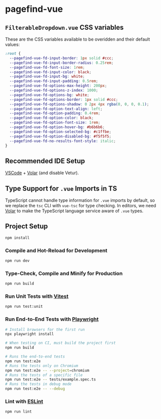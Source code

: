 # pagefind-vue

## `FilterableDropdown.vue` CSS variables

These are the CSS variables available to be overidden and their default values:

```css
:root {
  --pagefind-vue-fd-input-border: 1px solid #ccc;
  --pagefind-vue-fd-input-border-radius: 0.25rem;
  --pagefind-vue-fd-font-size: 1rem;
  --pagefind-vue-fd-input-color: black;
  --pagefind-vue-fd-input-bg: white;
  --pagefind-vue-fd-input-padding: 0.5rem;
  --pagefind-vue-fd-options-max-height: 200px;
  --pagefind-vue-fd-options-z-index: 1000;
  --pagefind-vue-fd-options-bg: white;
  --pagefind-vue-fd-options-border: 1px solid #ccc;
  --pagefind-vue-fd-options-shadow: 0 2px 4px rgba(0, 0, 0, 0.1);
  --pagefind-vue-fd-option-text-align: left;
  --pagefind-vue-fd-option-padding: 0.4rem;
  --pagefind-vue-fd-option-color: black;
  --pagefind-vue-fd-option-font-size: 1rem;
  --pagefind-vue-fd-option-hover-bg: #b6b6b6;
  --pagefind-vue-fd-option-selected-bg: #c1ffbe;
  --pagefind-vue-fd-option-disabled-bg: #f5f5f5;
  --pagefind-vue-fd-no-results-font-style: italic;
}
```

## Recommended IDE Setup

[VSCode](https://code.visualstudio.com/) + [Volar](https://marketplace.visualstudio.com/items?itemName=Vue.volar) (and disable Vetur).

## Type Support for `.vue` Imports in TS

TypeScript cannot handle type information for `.vue` imports by default, so we replace the `tsc` CLI with `vue-tsc` for type checking. In editors, we need [Volar](https://marketplace.visualstudio.com/items?itemName=Vue.volar) to make the TypeScript language service aware of `.vue` types.

## Project Setup

```sh
npm install
```

### Compile and Hot-Reload for Development

```sh
npm run dev
```

### Type-Check, Compile and Minify for Production

```sh
npm run build
```

### Run Unit Tests with [Vitest](https://vitest.dev/)

```sh
npm run test:unit
```

### Run End-to-End Tests with [Playwright](https://playwright.dev)

```sh
# Install browsers for the first run
npx playwright install

# When testing on CI, must build the project first
npm run build

# Runs the end-to-end tests
npm run test:e2e
# Runs the tests only on Chromium
npm run test:e2e -- --project=chromium
# Runs the tests of a specific file
npm run test:e2e -- tests/example.spec.ts
# Runs the tests in debug mode
npm run test:e2e -- --debug
```

### Lint with [ESLint](https://eslint.org/)

```sh
npm run lint
```
